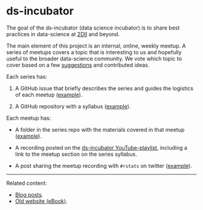 # ds-incubator

The goal of the ds-incubator (data science incubator) is to share best practices
in data-science at [2DII](https://2degrees-investing.org/) and beyond.

The main element of this project is an internal, online, weekly meetup. A series
of meetups covers a topic that is interesting to us and hopefully useful to the
broader data-science community. We vote which topic to cover based on a few
[suggestions](https://bit.ly/dsi-ideas) and contributed ideas.

Each series has:

1. A GitHub issue that briefly describes the
series and guides the logistics of each meetup
([example](https://github.com/2DegreesInvesting/ds-incubator/issues/75)).

2. A GitHub repository with a syllabus
([example](https://github.com/2DegreesInvesting/ds.reprex)).

Each meetup has:

* A folder in the series repo with the materials covered in that meetup
([example](https://github.com/2DegreesInvesting/ds.reprex/tree/master/01_overview)).

* A recording posted on the [ds-incubator
YouTube-playlist](https://bit.ly/ds-incubator-videos), including a link to the
meetup section on the series syllabus.

* A post sharing the meetup recording with `#rstats` on twitter
([example](https://twitter.com/mauro_lepore/status/1425121104784416769?s=20)).

----

Related content:

* [Blog posts](https://2degreesinvesting.github.io/#ds-incubator).
* [Old website (eBook)](https://2degreesinvesting.github.io/ds-incubator/).
